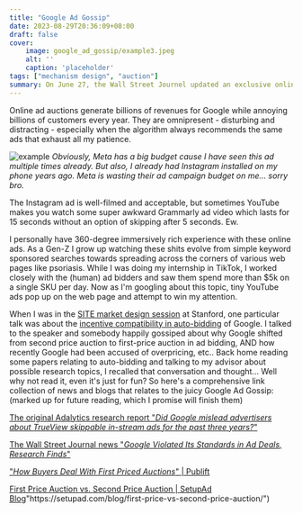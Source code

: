 ```yaml
---
title: "Google Ad Gossip"
date: 2023-08-29T20:36:09+08:00
draft: false
cover:
    image: google_ad_gossip/example3.jpeg
    alt: ''
    caption: 'placeholder'
tags: ["mechanism design", "auction"]
summary: On June 27, the Wall Street Journel updated an exclusive online news post titled 'Google Violated Its Standards in Ad Deals, Research Finds', based on a 127-page research report published by Analytics. The potential conflict involves renown names such as TikTok, J&J. The impact of the research is huuuuge, according to Wall Street Journel 'Some ad buyers who have reviewed the research say they want their money back'. 
---
```


Online ad auctions generate billions of revenues for Google while annoying billions of customers every year. They are omnipresent - disturbing and distracting - especially when the algorithm always recommends the same ads that exhaust all my patience.

![example](/google_ad_gossip/example1.jpeg)
*Obviously, Meta has a big budget cause I have seen this ad multiple times already. But also, I already had Instagram installed on my phone years ago. Meta is wasting their ad campaign budget on me... sorry bro.*

The Instagram ad is well-filmed and acceptable, but sometimes YouTube makes you watch some super awkward Grammarly ad video which lasts for 15 seconds without an option of skipping after 5 seconds. Ew.

I personally have 360-degree immersively rich experience with these online ads. As a Gen-Z I grow up watching these shits evolve from simple keyword sponsored searches towards spreading across the corners of various web pages like psoriasis. While I was doing my internship in TikTok, I worked closely with the (human) ad bidders and saw them spend more than $5k on a single SKU per day. Now as I'm googling about this topic, tiny YouTube ads pop up on the web page and attempt to win my attention.

When I was in the [SITE market design session](http://economics.stanford.edu/events/site-2023/session-2-market-design") at Stanford, one particular talk was about the [incentive compatibility in auto-bidding](http://arxiv.org/abs/2301.13414) of Google. I talked to the speaker and somebody happily gossiped about why Google shifted from second price auction to first-price auction in ad bidding, AND how recently Google had been accused of overpricing, etc.. Back home reading some papers relating to auto-bidding and talking to my advisor about possible research topics, I recalled that conversation and thought… Well why not read it, even it's just for fun? So here's a comprehensive link collection of news and blogs that relates to the juicy Google Ad Gossip: (marked up for future reading, which I promise will finish them)

[The original Adalytics research report "*Did Google mislead advertisers about TrueView skippable in-stream ads for the past three years?*"](http://adalytics.io/blog/invalid-google-video-partner-trueview-ads')

[The Wall Street Journal news "*Google Violated Its Standards in Ad Deals, Research Finds*"](http://www.wsj.com/articles/google-violated-its-standards-in-ad-deals-research-finds-3e24e041')

["*How Buyers Deal With First Priced Auctions*" | Publift](http://www.publift.com/blog/what-will-googles-first-price-auction-mean-for-publishers")

[First Price Auction vs. Second Price Auction | SetupAd Blog](http://setupad.com/blog/first-price-vs-second-price-auction/")"https://setupad.com/blog/first-price-vs-second-price-auction/")


